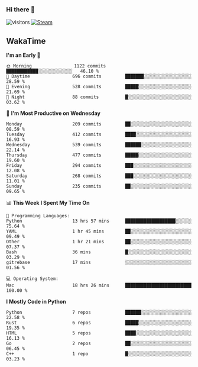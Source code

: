 ### Hi there 👋

![visitors](https://visitor-badge.glitch.me/badge?page_id=zhourunlai)
[![Steam](https://img.shields.io/badge/dynamic/json?url=https%3A%2F%2Fapi.swo.moe%2Fstats%2Fsteamgames%2F76561198285156854&query=count&color=0b1a37&label=Steam&labelColor=134375&logo=steam&suffix=+games&cacheSeconds=3600)](http://steamcommunity.com/profiles/76561198285156854)

## WakaTime
<!--START_SECTION:waka-->
**I'm an Early 🐤** 

```text
🌞 Morning                1122 commits        ████████████░░░░░░░░░░░░░   46.10 % 
🌆 Daytime                696 commits         ███████░░░░░░░░░░░░░░░░░░   28.59 % 
🌃 Evening                528 commits         █████░░░░░░░░░░░░░░░░░░░░   21.69 % 
🌙 Night                  88 commits          █░░░░░░░░░░░░░░░░░░░░░░░░   03.62 % 
```
📅 **I'm Most Productive on Wednesday** 

```text
Monday                   209 commits         ██░░░░░░░░░░░░░░░░░░░░░░░   08.59 % 
Tuesday                  412 commits         ████░░░░░░░░░░░░░░░░░░░░░   16.93 % 
Wednesday                539 commits         ██████░░░░░░░░░░░░░░░░░░░   22.14 % 
Thursday                 477 commits         █████░░░░░░░░░░░░░░░░░░░░   19.60 % 
Friday                   294 commits         ███░░░░░░░░░░░░░░░░░░░░░░   12.08 % 
Saturday                 268 commits         ███░░░░░░░░░░░░░░░░░░░░░░   11.01 % 
Sunday                   235 commits         ██░░░░░░░░░░░░░░░░░░░░░░░   09.65 % 
```


📊 **This Week I Spent My Time On** 

```text
💬 Programming Languages: 
Python                   13 hrs 57 mins      ███████████████████░░░░░░   75.64 % 
YAML                     1 hr 45 mins        ██░░░░░░░░░░░░░░░░░░░░░░░   09.49 % 
Other                    1 hr 21 mins        ██░░░░░░░░░░░░░░░░░░░░░░░   07.37 % 
Bash                     36 mins             █░░░░░░░░░░░░░░░░░░░░░░░░   03.29 % 
gitrebase                17 mins             ░░░░░░░░░░░░░░░░░░░░░░░░░   01.56 % 

💻 Operating System: 
Mac                      18 hrs 26 mins      █████████████████████████   100.00 % 
```

**I Mostly Code in Python** 

```text
Python                   7 repos             ██████░░░░░░░░░░░░░░░░░░░   22.58 % 
Rust                     6 repos             █████░░░░░░░░░░░░░░░░░░░░   19.35 % 
HTML                     5 repos             ████░░░░░░░░░░░░░░░░░░░░░   16.13 % 
Go                       2 repos             ██░░░░░░░░░░░░░░░░░░░░░░░   06.45 % 
C++                      1 repo              █░░░░░░░░░░░░░░░░░░░░░░░░   03.23 % 
```




<!--END_SECTION:waka-->
